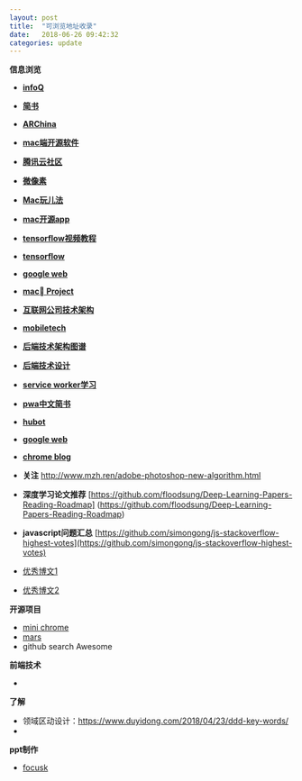 ```yaml
---
layout: post
title:  "可浏览地址收录"
date:   2018-06-26 09:42:32
categories: update
---
```


**信息浏览**

* [**infoQ**](http://www.infoq.com/cn/)
* [**简书**](https://www.jianshu.com/)
* [**ARChina**](http://www.arinchina.com/)
* [**mac端开源软件**](http://opensourcemac.org/)
* [**腾讯云社区**](https://cloud.tencent.com/developer)
* [**微像素**](http://www.zealfilter.com/portal.php)
* [**Mac玩儿法**](https://www.waerfa.com/)
* [**mac开源app**](https://github.com/serhii-londar/open-source-mac-os-apps)
* [**tensorflow视频教程**](https://morvanzhou.github.io/tutorials/machine-learning/tensorflow/)
* [**tensorflow**](https://www.tensorflow.org/get_started/?hl=zh-cn)
* [**google web**](https://developers.google.com/web/?hl=zh-cn)
* [**mac Project**](https://github.com/serhii-londar/open-source-mac-os-apps)
* [**互联网公司技术架构**](https://github.com/davideuler/architecture.of.internet-product)
* [**mobiletech**](https://github.com/jtyjty99999/mobileTech)
* [**后端技术架构图谱**](https://github.com/xingshaocheng/architect-awesome)
* [**后端技术设计**](https://github.com/donnemartin/system-design-primer)
* [**service worker学习**](https://github.com/mozilla/serviceworker-cookbook)
* [**pwa中文简书**](https://github.com/SangKa/PWA-Book-CN)
* [**hubot**](https://github.com/hubotio/hubot)
* [**google web**](https://developers.google.com/web/?hl=zh-cn)
* [**chrome blog**](https://blog.chromium.org/)

* **关注** http://www.mzh.ren/adobe-photoshop-new-algorithm.html

* **深度学习论文推荐**
	[https://github.com/floodsung/Deep-Learning-Papers-Reading-Roadmap]	(https://github.com/floodsung/Deep-Learning-Papers-Reading-Roadmap)


* **javascript问题汇总**
[https://github.com/simongong/js-stackoverflow-highest-votes](https://github.com/simongong/js-stackoverflow-highest-votes)


* [优秀博文1](https://blog.ibireme.com/)
* [优秀博文2](https://github.com/muwenzi/Program-Blog)

**开源项目**

* [mini chrome](https://chromium.googlesource.com/chromium/mini_chromium/)
* [mars](https://github.com/Tencent/mars)
* github search Awesome

**前端技术**

* 

**了解**

* 领域区动设计：https://www.duyidong.com/2018/04/23/ddd-key-words/
* 

**ppt制作**

* [focusk](focusky.com.cn)